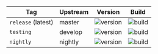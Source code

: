 | Tag                    | Upstream | Version | Build |
| -----------------------|----------|---------|-------|
| `release` (latest)     | master   | ![version](https://img.shields.io/badge/dynamic/json?color=f5f5f5&style=flat-square&label=&query=%24.version&url=https%3A%2F%2Fraw.githubusercontent.com%2Fhotio%2Flidarr%2Frelease%2FVERSION.json) | ![build](https://img.shields.io/github/workflow/status/hotio/lidarr/build/release?style=flat-square&label=) |
| `testing`              | develop  | ![version](https://img.shields.io/badge/dynamic/json?color=f5f5f5&style=flat-square&label=&query=%24.version&url=https%3A%2F%2Fraw.githubusercontent.com%2Fhotio%2Flidarr%2Ftesting%2FVERSION.json) | ![build](https://img.shields.io/github/workflow/status/hotio/lidarr/build/testing?style=flat-square&label=) |
| `nightly`              | nightly  | ![version](https://img.shields.io/badge/dynamic/json?color=f5f5f5&style=flat-square&label=&query=%24.version&url=https%3A%2F%2Fraw.githubusercontent.com%2Fhotio%2Flidarr%2Fnightly%2FVERSION.json) | ![build](https://img.shields.io/github/workflow/status/hotio/lidarr/build/nightly?style=flat-square&label=) |
